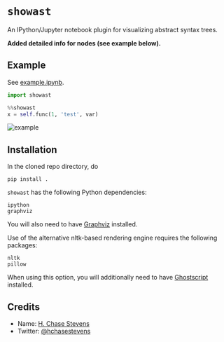 # `showast`

An IPython/Jupyter notebook plugin for visualizing abstract syntax trees.

**Added detailed info for nodes (see example below).**

## Example

See [example.ipynb](https://nbviewer.jupyter.org/github/code-gen/show_ast/blob/master/example.ipynb).

```python
import showast
```

```python
%%showast
x = self.func(1, 'test', var)
```

![example](https://i.imgur.com/KgL7ZGC.png)


## Installation
In the cloned repo directory, do
```
pip install .
```

`showast` has the following Python dependencies:
```
ipython
graphviz
```

You will also need to have [Graphviz](http://www.graphviz.org/Download..php) installed.

Use of the alternative nltk-based rendering engine requires the following packages:
```
nltk
pillow
```
When using this option, you will additionally need to have [Ghostscript](http://ghostscript.com/download/gsdnld.html) installed.

## Credits
* Name: [H. Chase Stevens](http://www.chasestevens.com)
* Twitter: [@hchasestevens](https://twitter.com/hchasestevens)
